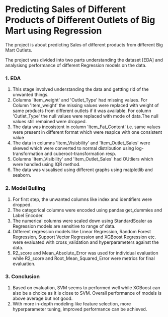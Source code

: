 <h1> Predicting Sales of Different Products of Different Outlets of Big Mart using Regression </h1>

<p>
    The project is about predicting Sales of different products from different Big Mart Outlets. 
</p>
<p>
    The project was divided into two parts understanding the dataset [EDA] and analysisng performance of different Regression models on the data.
</p>

<h3><strong>1. EDA</strong></h3>
<ol>
    <li>
        This stage involved understanding the data and gettting rid of the unwanted things.
    </li>
    <li>
        Columns 'Item_weight' and 'Outlet_Type' had missing values. For Column 'Item_weight' the missing values were replaced with weight of same products from different outlets if it was available. For column 'Outlet_Type' the null values were replaced with mode of data.The null values still remained were dropped. 
    </li>
    <li>
        The data was incosistent in column 'Item_Fat_Content' i.e. same values were present in different format which were reaplce with one consistent value
    </li>
    <li>
        The data in columns 'Item_Visisbility' and 'Item_Outlet_Sales' were skewed which were converted to normal distribution using log-transformation and cuberoot-transformation resp.
    </li>
    <li>
        Columns 'Item_Visibility' and 'Item_Outlet_Sales' had OUtliers which were handled using IQR method.
    </li>
    <li>
        The data was visualised using different graphs using matplotlib and seaborn.
    </li>
</ol>

<h3><strong>2. Model Builing</strong></h3>
<ol>
    <li>
        For first step, the unwanted columns like index and identifiers were dropped.
    </li>
    <li>
        The categorical columns were encoded using pandas get_dummies and Label Encoder.
    </li>
    <li>
        The numerical columns were scaled down using StandardScaler as Regression models are sensitive to range of data.
    </li>
    <li>
        Different regression models like Linear Regression, Random Forest Regression, Support Vector Regression and XGBoost Regression etc. were evaluated with cross_validation and hyperparameters against the data. 
    </li>
    <li>
        R2_score and Mean_Absolute_Error was used for individual evaluation while R2_score and Root_Mean_Squared_Error were metrics for final evaluation.
    </li>
</ol>

<h3><strong>3. Conclusion</strong></strong></h3>
<ol>
    <li>
        Based on evaluation, SVM seems to performed well while XGBoost can also be a choice as it is close to SVM. Overall performance of models is above average but not good.
    </li>
    <li>
        With more in-depth modeling like feature selection, more hyperparameter tuning, improved performance can be achieved.
    </li>
</ol>
